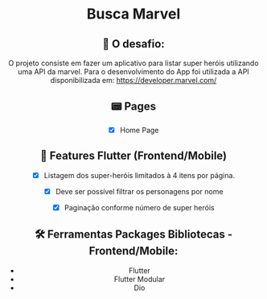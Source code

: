 <div align="center">
<h1 >Busca Marvel</h1>

## 📖 O desafio:

O projeto consiste em fazer um aplicativo para listar super heróis utilizando uma API da
marvel. Para o desenvolvimento do App foi utilizada a API disponibilizada em:
https://developer.marvel.com/


## 📟 Pages
- [x] Home Page

## 🧩 Features Flutter (Frontend/Mobile)

- [x] Listagem dos super-heróis limitados à 4 itens por página.
- [x] Deve ser possível filtrar os personagens por nome
- [x] Paginação conforme número de super heróis


## 🛠 Ferramentas Packages Bibliotecas - Frontend/Mobile:

- <a>Flutter</a>
- <a>Flutter Modular</a>
- <a>Dio</a>

